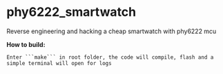 # phy6222_smartwatch
 Reverse engineering and hacking a cheap smartwatch with phy6222 mcu

<b>How to build:</b>

    Enter ```make``` in root folder, the code will compile, flash and a simple terminal will open for logs
